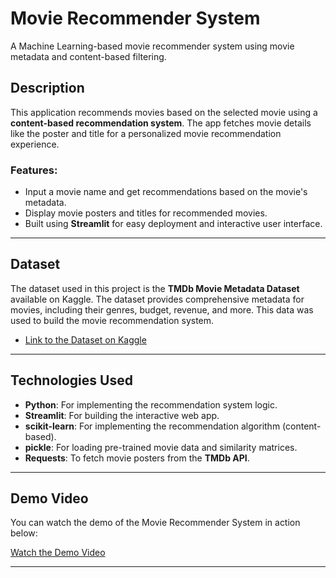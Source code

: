 # Movie Recommender System

A Machine Learning-based movie recommender system using movie metadata and content-based filtering.

## Description

This application recommends movies based on the selected movie using a **content-based recommendation system**. The app fetches movie details like the poster and title for a personalized movie recommendation experience.

### Features:
- Input a movie name and get recommendations based on the movie's metadata.
- Display movie posters and titles for recommended movies.
- Built using **Streamlit** for easy deployment and interactive user interface.

---

## Dataset

The dataset used in this project is the **TMDb Movie Metadata Dataset** available on Kaggle. The dataset provides comprehensive metadata for movies, including their genres, budget, revenue, and more. This data was used to build the movie recommendation system.

- [Link to the Dataset on Kaggle](https://www.kaggle.com/datasets/tmdb/tmdb-movie-metadata)

---

## Technologies Used

- **Python**: For implementing the recommendation system logic.
- **Streamlit**: For building the interactive web app.
- **scikit-learn**: For implementing the recommendation algorithm (content-based).
- **pickle**: For loading pre-trained movie data and similarity matrices.
- **Requests**: To fetch movie posters from the **TMDb API**.

 ---

## Demo Video

You can watch the demo of the Movie Recommender System in action below:

[Watch the Demo Video](./demo_video.mp4)

---

